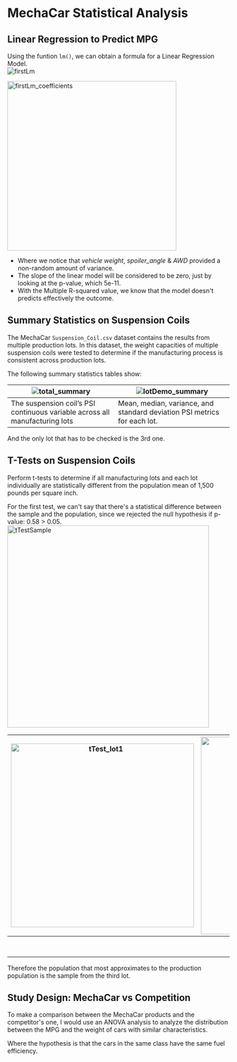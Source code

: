 # MechaCar Statistical Analysis

## Linear Regression to Predict MPG
Using the funtion `lm()`, we can obtain a formula for a Linear Regression Model.<br>
<img alt="firstLm" src="https://user-images.githubusercontent.com/90414330/157772234-ab30dc53-04ad-4d8a-be96-493ff6f11b70.png">

<img width="383" alt="firstLm_coefficients" src="https://user-images.githubusercontent.com/90414330/157772231-f5babc78-977a-4622-bb1b-e9dd42698ec9.png"><br>
-  Where we notice that *vehicle weight*, *spoiler_angle* & *AWD* provided a non-random amount of variance.
- The slope of the linear model will be considered to be zero, just by looking at the p-value, which 5e-11.
- With the Multiple R-squared value, we know that the model doesn't predicts effectively the outcome.

## Summary Statistics on Suspension Coils

The MechaCar `Suspension_Coil.csv` dataset contains the results from multiple production lots. In this dataset, the weight capacities of multiple suspension coils were tested to determine if the manufacturing process is consistent across production lots.

The following summary statistics tables show:

|<img alt="total_summary" src="https://user-images.githubusercontent.com/90414330/157774467-435e0c33-9e88-4c56-943f-1f5da00ee1a8.png">|<img alt="lotDemo_summary" src="https://user-images.githubusercontent.com/90414330/157774460-80056593-d4a3-4f10-913a-b0f6f5a25b2f.png">|
|--|--|
|The suspension coil’s PSI continuous variable across all manufacturing lots|Mean, median, variance, and standard deviation PSI metrics for each lot.

And the only lot that has to be checked is the 3rd one.

## T-Tests on Suspension Coils

Perform t-tests to determine if all manufacturing lots and each lot individually are statistically different from the population mean of 1,500 pounds per square inch. 

For the first test, we can't say that there's a statistical difference between the sample and the population, since we rejected the null hypothesis if p-value: 0.58 > 0.05.
<img width="457" alt="tTestSample" src="https://user-images.githubusercontent.com/90414330/157775484-d4c1e42e-37c7-4c1b-966e-544694f5aec3.png"><br>

| <img width="415" alt="tTest_lot1" src="https://user-images.githubusercontent.com/90414330/157775488-f8244e30-166c-4486-9bf4-37684a1b35e7.png"> | <img width="446" alt="tTest_lot2" src="https://user-images.githubusercontent.com/90414330/157775491-45a13cd3-a13a-44f4-876d-91821a8eee8d.png"> | <img width="352" alt="tTest_lot3" src="https://user-images.githubusercontent.com/90414330/157775496-f770e9ca-675b-4993-97aa-d6a2b50d06cc.png"> |
|--|--|--|
|  |  | For the this lot, we neither can't reject the null hypothesis |

Therefore the population that most approximates to the production population is the sample from the third lot.

## Study Design: MechaCar vs Competition
To make a comparison between the MechaCar products and the competitor's one, I would use an ANOVA analysis to analyze the distribution between the MPG and the weight of cars with similar characteristics.

Where the hypothesis is that the cars in the same class have the same fuel efficiency.
